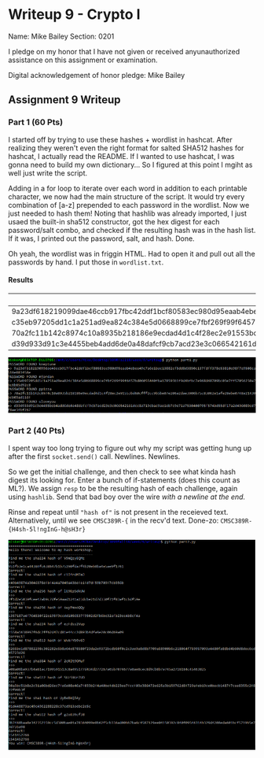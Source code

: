 Writeup 9 - Crypto I
=====

Name: Mike Bailey
Section: 0201

I pledge on my honor that I have not given or received anyunauthorized assistance on this assignment or examination.

Digital acknowledgement of honor pledge: Mike Bailey

## Assignment 9 Writeup

### Part 1 (60 Pts)

I started off by trying to use these hashes + wordlist in hashcat. After realizing they weren't even the right format for salted SHA512 hashes for hashcat, I actually read the README. If I wanted to use hashcat, I was gonna need to build my own dictionary... So I figured at this point I mgiht as well just write the script.

Adding in a for loop to iterate over each word in addition to each printable character, we now had the main structure of the script. It would try every combination of [a-z] prepended to each password in the wordlist. Now we just needed to hash them! Noting that hashlib was already imported, I just usaed the built-in sha512 constructor, got the hex digest for each password/salt combo, and checked if the resulting hash was in the hash list. If it was, I printed out the password, salt, and hash. Done.

Oh yeah, the wordlist was in friggin HTML. Had to open it and pull out all the passwords by hand. I put those in `wordlist.txt`.

#### Results
Hash | Password | Salt
------------ | ------------- | -----
9a23df618219099dae46ccb917fbc42ddf1bcf80583ec980d95eaab4ebee49c7a6e1bac13882cf5dd8d3850c137fdff378e53810e98f7e9508ca8516e883458e | neptune | k
c35eb97205dd1c1a251ad9ea824c384e5d0668899ce7fbf269f99f6457bd06055440fba178593b1f9d4bfbc7e968d48709bc03e7ff57056230a79bc6b85d92c8 | jordan | m
70a2fc11b142c8974c10a8935b218186e9ecdad4d1c4f28ec2e91553bd60cfff2cc9b5be07e206a2dae3906b75c83062e1afe28ebe0748a214307bcb03ad116f | pizza | k
d39d933d91c3e4455beb4add6de0a48dafcf9cb7acd23e3c066542161dcc8a719cbac9ae1eb7c9e71a7530400795f574bd55df17a2d496089cd70f8ae34bf267 | loveyou| u


![part1.png](./part1.PNG)

### Part 2 (40 Pts)


I spent way too long trying to figure out why my script was getting hung up after the first `socket.send()` call. Newlines. Newlines.

So we get the initial challenge, and then check to see what kinda hash digest its looking for. Enter a bunch of if-statements (does this count as ML?). We assign `resp` to be the resulting hash of each challenge, again using `hashlib`. Send that bad boy over the wire *with a newline at the end.*

Rinse and repeat until `"hash of"` is not present in the receieved  text. Alternatively, until we see `CMSC389R-{` in the recv'd text. Done-zo:  `CMSC389R-{H4sh-5l!ngInG-h@sH3r}`

![part2.png](./part2.png)
